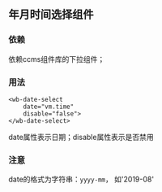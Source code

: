 ## 年月时间选择组件

### 依赖
依赖ccms组件库的下拉组件；

### 用法

```text
<wb-date-select
    date="vm.time"
    disable="false">
</wb-date-select>
```
date属性表示日期；disable属性表示是否禁用

### 注意
date的格式为字符串：`yyyy-mm`， 如'2019-08'

